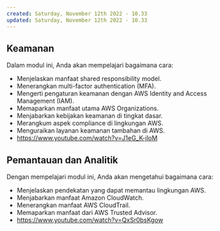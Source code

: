 ```yaml
---
created: Saturday, November 12th 2022 - 10.33
updated: Saturday, November 12th 2022 - 10.33
---
```

## Keamanan
Dalam modul ini, Anda akan mempelajari bagaimana cara:
-   Menjelaskan manfaat shared responsibility model.
-   Menerangkan multi-factor authentication (MFA).
-   Mengerti pengaturan keamanan dengan AWS Identity and Access Management (IAM).
-   Memaparkan manfaat utama AWS Organizations.
-   Menjabarkan kebijakan keamanan di tingkat dasar.
-   Merangkum aspek compliance di lingkungan AWS.
-   Menguraikan layanan keamanan tambahan di AWS.
- https://www.youtube.com/watch?v=J1eG_K-jloM

## Pemantauan dan Analitik
Dengan mempelajari modul ini, Anda akan mengetahui bagaimana cara:
-   Menjelaskan pendekatan yang dapat memantau lingkungan AWS.
-   Menjabarkan manfaat Amazon CloudWatch.
-   Menerangkan manfaat AWS CloudTrail.
-   Memaparkan manfaat dari AWS Trusted Advisor.
- https://www.youtube.com/watch?v=QxSr0bsKgow

## 